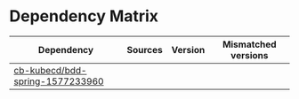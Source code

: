 # Dependency Matrix

Dependency | Sources | Version | Mismatched versions
---------- | ------- | ------- | -------------------
[cb-kubecd/bdd-spring-1577233960](https://github.com/cb-kubecd/bdd-spring-1577233960.git) |  | []() | 
